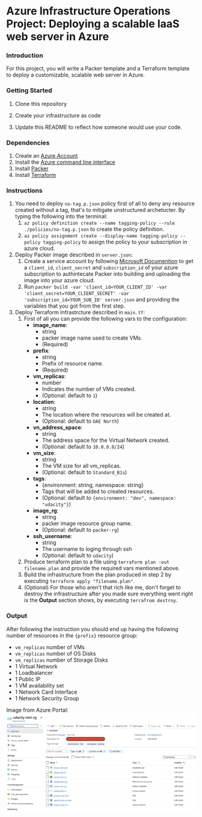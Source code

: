# Azure Infrastructure Operations Project: Deploying a scalable IaaS web server in Azure

### Introduction
For this project, you will write a Packer template and a Terraform template to deploy a customizable, scalable web server in Azure.

### Getting Started
1. Clone this repository

2. Create your infrastructure as code

3. Update this README to reflect how someone would use your code.

### Dependencies
1. Create an [Azure Account](https://portal.azure.com) 
2. Install the [Azure command line interface](https://docs.microsoft.com/en-us/cli/azure/install-azure-cli?view=azure-cli-latest)
3. Install [Packer](https://www.packer.io/downloads)
4. Install [Terraform](https://www.terraform.io/downloads.html)

### Instructions
1. You need to deploy `no-tag.p.json` policy first of all to deny any resource created without a tag, that's to mitigate unstructured archetucter. By typing the following into the terminal:
   1.  `az policy definition create --name tagging-policy --rule ./policies/no-tag.p.json` to create the policy definition.
   2.  `az policy assignment create --display-name tagging-policy --policy tagging-policy` to assign the policy to your subscription in azure cloud.
2. Deploy Packer image described in `server.json`:
   1. Create a service account by following [Microsoft Documention](https://docs.microsoft.com/en-us/azure/active-directory/develop/howto-create-service-principal-portal) to get a `client_id`, `client_secret` and `subscription_id` of your azure subscription to authintecate Packer into building and uploading the image into your azure cloud.
   2. Run `packer build -var 'client_id=YOUR_CLIENT_ID' -var 'client_secret=YOUR_CLIENT_SECRET' -var 'subscription_id=YOUR_SUB_ID' server.json` and providing the variables that you got from the first step.
3. Deploy Terraform Infrastrcture described in `main.tf`:
   1. First of all you can provide the following vars to the configuration:
      * **image_name**:
        * string
        * packer image name used to create VMs.
        * (Required)
      * **prefix**:
        * string
        * Prefix of resource name.
        * (Required)
      * **vm_replicas**:
        * number
        * Indicates the number of VMs created.
        * (Optional: default to `1`)
      * **location**:
        * string
        * The location where the resources will be created at.
        * (Optional: default to `UAE North`)
      * **vn_address_space**:
        * string
        * The address space for the Virtual Network created.
        * (Optional: default to `10.0.0.0/24`)
      * **vm_size**:
        * string
        * The VM size for all vm_replicas.
        * (Optional: default to `Standard_B1s`)
      * **tags**:
        * {environment: string, namespace: string}
        * Tags that will be added to created resources.
        * (Optional: default to `{environment: "dev", namespace: "udacity"}`)
      * **image_rg**:
        * string
        * packer image resource group name.
        * (Optional: default to `packer-rg`)
      * **ssh_username**:
        * string
        * The username to loging through ssh
        * (Optional: default to `udacity`)
    1. Produce terraform plan to a file using `terraform plan -out filename.plan` and provide the required vars mentioned above.
    2. Build the infrastructure from the plan produced in step 2 by executing `terraform apply "filename.plan"`.
    3. (Optional) For those who aren't that rich like me, don't forget to destroy the infrastructure after you made sure everything went right is the **Output** section shows, by executing `terrafrom destroy`.

### Output
After following the instruction you should end up having the following number of resources in the `{prefix}` resource group:
* `vm_replicas` number of VMs
* `vm_replicas` number of OS Disks
* `vm_replicas` number of Storage Disks
* 1 Virtual Network
* 1 Loadbalancer
* 1 Public IP
* 1 VM availability set
* 1 Network Card Interface
* 1 Network Security Group

Image from Azure Portal: 
![infra]

[infra]: ./udacity-test.jpg "Azure Portal Screenshot indicating the infrastructure built using the instructions and files in this repo"
